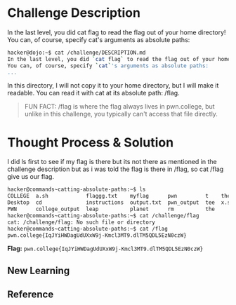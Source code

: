 # Challenge Description
In the last level, you did cat flag to read the flag out of your home directory! You can, of course, specify cat's arguments as absolute paths:
```bash
hacker@dojo:~$ cat /challenge/DESCRIPTION.md
In the last level, you did `cat flag` to read the flag out of your home directory!
You can, of course, specify `cat`'s arguments as absolute paths:
...
```
In this directory, I will not copy it to your home directory, but I will make it readable. You can read it with cat at its absolute path: /flag.
> FUN FACT: /flag is where the flag always lives in pwn.college, but unlike in this challenge, you typically can't access that file directly.
# Thought Process & Solution
I did ls first to see if my flag is there but its not there as mentioned in the challenge description but as i was told the flag is there in /flag, so cat /flag give us our flag.
```bash
hacker@commands~catting-absolute-paths:~$ ls
COLLEGE  a.sh            flaggg.txt    myflag      pwn         t    the-flag
Desktop  cd              instructions  output.txt  pwn_output  tee  x.sh
PWN      college_output  leap          planet      rm          the
hacker@commands~catting-absolute-paths:~$ cat /challenge/flag
cat: /challenge/flag: No such file or directory
hacker@commands~catting-absolute-paths:~$ cat /flag
pwn.college{IqJYiHWDagUdUXxW9j-Kmcl3MT9.dlTM5QDL5EzN0czW}
```
**Flag:** `pwn.college{IqJYiHWDagUdUXxW9j-Kmcl3MT9.dlTM5QDL5EzN0czW}`
## New Learning
## Reference
